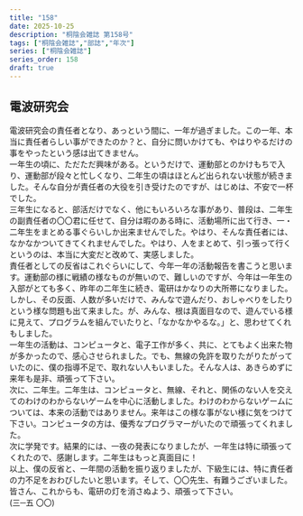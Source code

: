 ```yaml
---
title: "158"
date: 2025-10-25
description: "桐陰会雑誌 第158号"
tags: ["桐陰会雑誌","部誌","年次"]
series: ["桐陰会雑誌"]
series_order: 158
draft: true
---
```

## 電波研究会

電波研究会の責任者となり、あっという間に、一年が過ぎました。この一年、本当に責任者らしい事ができたのか？と、自分に問いかけても、やはりやるだけの事をやったという感は出てきません。  
一年生の頃に、ただただ興味がある。というだけで、運動部とのかけもちで入り、運動部が段々と忙しくなり、二年生の頃はほとんど出られない状態が続きました。そんな自分が責任者の大役を引き受けたのですが、はじめは、不安で一杯でした。  
三年生になると、部活だけでなく、他にもいろいろな事があり、普段は、二年生の副責任者の〇〇君に任せて、自分は暇のある時に、活動場所に出て行き、一・二年生をまとめる事ぐらいしか出来ませんでした。やはり、そんな責任者には、なかなかついてきてくれませんでした。やはり、人をまとめて、引っ張って行くというのは、本当に大変だと改めて、実感しました。  
責任者としての反省はこれぐらいにして、今年一年の活動報告を書こうと思います。運動部の様に戦績の様なものが無いので、難しいのですが、今年は一年生の入部がとても多く、昨年の二年生に続き、電研はかなりの大所帯になりました。  
しかし、その反面、人数が多いだけで、みんなで遊んだり、おしゃべりをしたりという様な問題も出て来ました。が、みんな、根は真面目なので、遊んでいる様に見えて、プログラムを組んでいたりと、「なかなかやるな。」と、思わせてくれもしました。  
一年生の活動は、コンピュータと、電子工作が多く、共に、とてもよく出来た物が多かったので、感心させられました。でも、無線の免許を取りたがりたがっていたのに、僕の指導不足で、取れない人もいました。そんな人は、あきらめずに来年も是非、頑張って下さい。  
次に、二年生。二年生は、コンピュータと、無線、それと、関係のない人を交えてのわけのわからないゲームを中心に活動しました。わけのわからないゲームについては、本来の活動ではありません。来年はこの様な事がない様に気をつけて下さい。コンピュータの方は、優秀なプログラマーがいたので頑張ってくれました。  
次に学発です。結果的には、一夜の発表になりましたが、一年生は特に頑張ってくれたので、感謝します。二年生はもっと真面目に！  
以上、僕の反省と、一年間の活動を振り返りましたが、下級生には、特に責任者の力不足をおわびしたいと思います。そして、〇〇先生、有難うございました。皆さん、これからも、電研の灯を消さぬよう、頑張って下さい。  
(三─五 〇〇)
